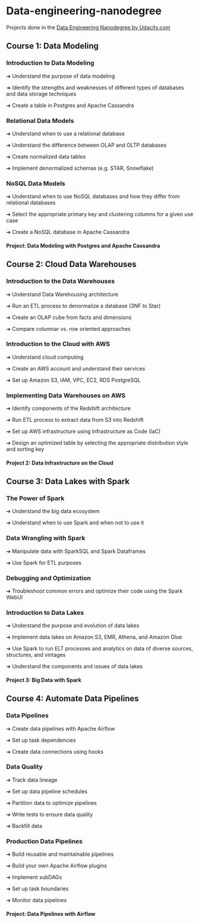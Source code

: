 # Data-engineering-nanodegree
Projects done in the [Data Engineering Nanodegree by Udacity.com](https://www.udacity.com/course/data-engineer-nanodegree--nd027)

## Course 1: Data Modeling
### Introduction to Data Modeling
➔ Understand the purpose of data modeling

➔ Identify the strengths and weaknesses of different types of databases and data storage techniques

➔ Create a table in Postgres and Apache Cassandra

### Relational Data Models
➔ Understand when to use a relational database

➔ Understand the difference between OLAP and OLTP databases

➔ Create normalized data tables

➔ Implement denormalized schemas (e.g. STAR, Snowflake)

### NoSQL Data Models
➔ Understand when to use NoSQL databases and how they differ from relational databases

➔ Select the appropriate primary key and clustering columns for a given use case

➔ Create a NoSQL database in Apache Cassandra


#### Project: Data Modeling with Postgres and Apache Cassandra

## Course 2: Cloud Data Warehouses
### Introduction to the Data Warehouses
➔ Understand Data Warehousing architecture

➔ Run an ETL process to denormalize a database (3NF to Star)

➔ Create an OLAP cube from facts and dimensions

➔ Compare columnar vs. row oriented approaches

### Introduction to the Cloud with AWS
➔ Understand cloud computing

➔ Create an AWS account and understand their services

➔ Set up Amazon S3, IAM, VPC, EC2, RDS PostgreSQL

### Implementing Data Warehouses on AWS
➔ Identify components of the Redshift architecture

➔ Run ETL process to extract data from S3 into Redshift

➔ Set up AWS infrastructure using Infrastructure as Code (IaC)

➔ Design an optimized table by selecting the appropriate distribution style and sorting key

#### Project 2: Data Infrastructure on the Cloud

## Course 3: Data Lakes with Spark
### The Power of Spark
➔ Understand the big data ecosystem

➔ Understand when to use Spark and when not to use it

### Data Wrangling with Spark
➔ Manipulate data with SparkSQL and Spark Dataframes

➔ Use Spark for ETL purposes

### Debugging and Optimization
➔ Troubleshoot common errors and optimize their code using the Spark WebUI

### Introduction to Data Lakes
➔ Understand the purpose and evolution of data lakes

➔ Implement data lakes on Amazon S3, EMR, Athena, and Amazon Glue

➔ Use Spark to run ELT processes and analytics on data of diverse sources, structures, and vintages

➔ Understand the components and issues of data lakes

#### Project 3: Big Data with Spark

## Course 4: Automate Data Pipelines
### Data Pipelines
➔ Create data pipelines with Apache Airflow

➔ Set up task dependencies

➔ Create data connections using hooks

### Data Quality
➔ Track data lineage

➔ Set up data pipeline schedules

➔ Partition data to optimize pipelines

➔ Write tests to ensure data quality

➔ Backfill data

### Production Data Pipelines
➔ Build reusable and maintainable pipelines

➔ Build your own Apache Airflow plugins

➔ Implement subDAGs

➔ Set up task boundaries

➔ Monitor data pipelines

#### Project: Data Pipelines with Airflow
